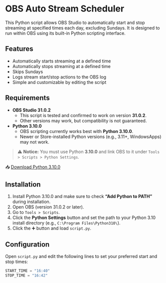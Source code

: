 # OBS Auto Stream Scheduler

This Python script allows OBS Studio to automatically start and stop streaming at specified times each day, excluding Sundays. It is designed to run within OBS using its built-in Python scripting interface.

## Features

- Automatically starts streaming at a defined time
- Automatically stops streaming at a defined time
- Skips Sundays
- Logs stream start/stop actions to the OBS log
- Simple and customizable by editing the script

## Requirements

- **OBS Studio 31.0.2**
  - This script is tested and confirmed to work on version **31.0.2**.
  - Other versions may work, but compatibility is not guaranteed.
- **Python 3.10.0**
  - OBS scripting currently works best with **Python 3.10.0**.
  - Newer or Store-installed Python versions (e.g., 3.11+, WindowsApps) may not work.

> ⚠️ **Notice:** You must use Python **3.10.0** and link OBS to it under `Tools > Scripts > Python Settings`.

📥 [Download Python 3.10.0](https://www.python.org/downloads/release/python-3100/)

## Installation

1. Install Python 3.10.0 and make sure to check **“Add Python to PATH”** during installation.
2. Open OBS (version 31.0.2 or later).
3. Go to `Tools > Scripts`.
4. Click the **Python Settings** button and set the path to your Python 3.10 install directory (e.g., `C:\Program Files\Python310\`).
5. Click the ➕ button and load `script.py`.

## Configuration

Open `script.py` and edit the following lines to set your preferred start and stop times:

```python
START_TIME = "16:40"
STOP_TIME = "16:42"
